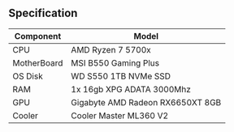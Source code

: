 ## Specification

| Component        | Model                                              |
| ---------------- | ---------------------------------------------------|
| CPU              | AMD Ryzen 7 5700x                                  |
| MotherBoard      | MSI B550 Gaming Plus                               |
| OS Disk          | WD S550 1TB NVMe SSD                               |
| RAM              | 1x 16gb XPG ADATA 3000Mhz                          |
| GPU              | Gigabyte AMD Radeon RX6650XT 8GB                   |
| Cooler    	   | Cooler Master ML360 V2          		            |